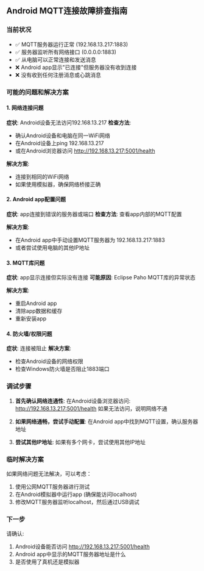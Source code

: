 ## Android MQTT连接故障排查指南

### 当前状况
- ✅ MQTT服务器运行正常 (192.168.13.217:1883)
- ✅ 服务器监听所有网络接口 (0.0.0.0:1883)
- ✅ 从电脑可以正常连接和发送消息
- ❌ Android app显示"已连接"但服务器没有收到连接
- ❌ 没有收到任何注册消息或心跳消息

### 可能的问题和解决方案

#### 1. 网络连接问题
**症状**: Android设备无法访问192.168.13.217
**检查方法**: 
- 确认Android设备和电脑在同一WiFi网络
- 在Android设备上ping 192.168.13.217
- 或在Android浏览器访问 http://192.168.13.217:5001/health

**解决方案**:
- 连接到相同的WiFi网络
- 如果使用模拟器，确保网络桥接正确

#### 2. Android app配置问题
**症状**: app连接到错误的服务器或端口
**检查方法**: 查看app内部的MQTT配置

**解决方案**:
- 在Android app中手动设置MQTT服务器为 192.168.13.217:1883
- 或者尝试使用电脑的其他IP地址

#### 3. MQTT库问题
**症状**: app显示连接但实际没有连接
**可能原因**: Eclipse Paho MQTT库的异常状态

**解决方案**:
- 重启Android app
- 清除app数据和缓存
- 重新安装app

#### 4. 防火墙/权限问题
**症状**: 连接被阻止
**解决方案**:
- 检查Android设备的网络权限
- 检查Windows防火墙是否阻止1883端口

### 调试步骤

1. **首先确认网络连通性**:
   在Android设备浏览器访问: http://192.168.13.217:5001/health
   如果无法访问，说明网络不通

2. **如果网络通畅，尝试手动配置**:
   在Android app中找到MQTT设置，确认服务器地址

3. **尝试其他IP地址**:
   如果有多个网卡，尝试使用其他IP地址

### 临时解决方案

如果网络问题无法解决，可以考虑：
1. 使用公网MQTT服务器进行测试
2. 在Android模拟器中运行app (确保能访问localhost)
3. 修改MQTT服务器监听localhost，然后通过USB调试

### 下一步
请确认:
1. Android设备能否访问 http://192.168.13.217:5001/health
2. Android app中显示的MQTT服务器地址是什么
3. 是否使用了真机还是模拟器
